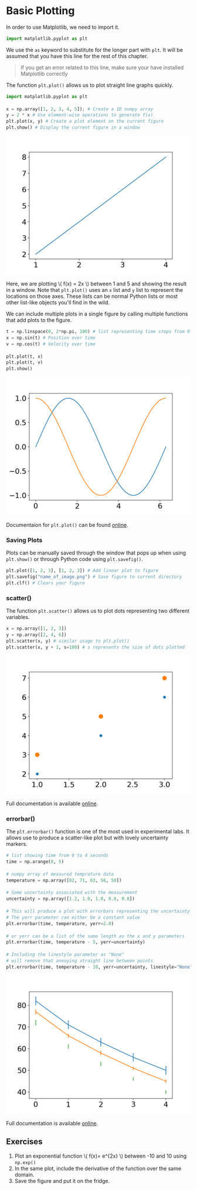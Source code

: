 # Basic Plotting
In order to use Matplotlib, we need to import it.
``` python
import matplotlib.pyplot as plt 
```
We use the `as` keyword to substitute for the longer part with `plt`.
It will be assumed that you have this line for the rest of this chapter.

> If you get an error related to this line, make sure your have installed Matplotlib correctly

The function `plt.plot()` allows us to plot straight line graphs quickly.
``` python
import matplotlib.pyplot as plt

x = np.array([1, 2, 3, 4, 5]); # Create a 1D numpy array
y = 2 * x # Use element-wise operations to generate f(x)
plt.plot(x, y) # Create a plot element on the current figure
plt.show() # Display the current figure in a window
```

![plt.plot() Example](../images/plt_plot_example.png)

Here, we are plotting \\( f(x) = 2x \\) between 1 and 5 and showing the result in a window.
Note that `plt.plot()` uses an `x` list and `y` list to represent the locations on those axes.
These lists can be normal Python lists or most other list-like objects you'll find in the wild.

We can include multiple plots in a single figure by calling multiple functions that add plots to the figure.
```python
t = np.linspace(0, 2*np.pi, 100) # list representing time steps from 0 to 10 seconds
x = np.sin(t) # Position over time
v = np.cos(t) # Velocity over time

plt.plot(t, x)
plt.plot(t, v)
plt.show()
```

![Multiple Plot Example](../images/multiple_plot_example.png)

Documentaion for `plt.plot()` can be found [online](https://matplotlib.org/api/_as_gen/matplotlib.pyplot.plot.html).


### Saving Plots
Plots can be manually saved through the window that pops up when using `plt.show()` or through Python code using `plt.savefig()`.

```python
plt.plot([1, 2, 3], [1, 2, 3]) # Add linear plot to figure
plt.savefig("name_of_image.png") # Save figure to current directory
plt.clf() # Clears your figure
```

### scatter()
The function `plt.scatter()` allows us to plot dots representing two different variables.
```python
x = np.array([1, 2, 3])
y = np.array([2, 4, 6])
plt.scatter(x, y) # similar usage to plt.plot()
plt.scatter(x, y + 1, s=100) # s represents the size of dots plotted
```

![plt.scatter() Example](../images/plt_scatter_example.png)

Full documentation is available [online](https://matplotlib.org/api/_as_gen/matplotlib.pyplot.scatter.html#matplotlib.pyplot.scatter).

### errorbar()
The `plt.errorbar()` function is one of the most used in experimental labs.
It allows use to produce a scatter-like plot but with lovely uncertainty markers.
```python
# list showing time from 0 to 4 seconds
time = np.arange(0, 5) 

# numpy array of measured temprature data
temperature = np.array([82, 71, 63, 56, 50]) 

# Some uncertainty associated with the measurement
uncertainty = np.array([1.2, 1.0, 1.0, 0.8, 0.8]) 

# This will produce a plot with errorbars representing the uncertainty on the y axis
# The yerr parameter can either be a constant value
plt.errorbar(time, temperature, yerr=2.0)

# or yerr can be a list of the same length as the x and y parameters
plt.errorbar(time, temperature - 5, yerr=uncertainty)

# Including the linestyle parameter as "None" 
# will remove that annoying straight line between points
plt.errorbar(time, temperature - 10, yerr=uncertainty, linestyle="None")
```

![plt.errorbar() Example](../images/plt_errorbar_example.png)


Full documentation is available [online](https://matplotlib.org/api/_as_gen/matplotlib.pyplot.errorbar.html).

## Exercises
1. Plot an exponential function \\( f(x)= e^{2x} \\) between -10 and 10 using `np.exp()`
2. In the same plot, include the derivative of the function over the same domain.
3. Save the figure and put it on the fridge.
